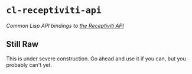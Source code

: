 # `cl-receptiviti-api`
_Common Lisp API bindings to [the Receptiviti API](https://app.receptiviti.com/v2/api/spec)_

## Still Raw

This is under severe construction. Go ahead and use it if you can, but you probably can't yet.
